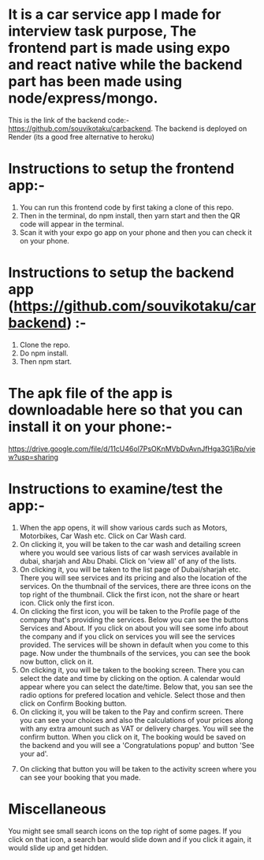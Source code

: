 # It is a car service app I made for interview task purpose, The frontend part is made using expo and react native while the backend part has been made using node/express/mongo.

This is the link of the backend code:-
https://github.com/souvikotaku/carbackend. The backend is deployed on Render (its a good free alternative to heroku)

# Instructions to setup the frontend app:-

1) You can run this frontend code by first taking a clone of this repo. 
2) Then in the terminal, do npm install, then yarn start and then the QR code will appear in the terminal.
3) Scan it with your expo go app on your phone and then you can check it on your phone.

# Instructions to setup the backend app (https://github.com/souvikotaku/carbackend) :-
1) Clone the repo.
2) Do npm install.
3) Then npm start.

# The apk file of the app is downloadable here so that you can install it on your phone:-
https://drive.google.com/file/d/11cU46ol7PsOKnMVbDvAvnJfHga3G1jRp/view?usp=sharing

# Instructions to examine/test the app:-

1. When the app opens, it will show various cards such as Motors, Motorbikes, Car Wash etc. Click on Car Wash card.
2. On clicking it, you will be taken to the car wash and detailing screen where you would see various lists of car wash services available in dubai, sharjah and Abu Dhabi. Click on 'view all' of any of the lists.
3. On clicking it, you will be taken to the list page of Dubai/sharjah etc. There you will see services and its pricing and also the location of the services. On the thumbnail of the services, there are three icons on the top right of the thumbnail. Click the first icon, not the share or heart icon. Click only the first icon.
4. On clicking the first icon, you will be taken to the Profile page of the company that's providing the services. Below you can see the buttons Services and About. If you click on about you will see some info about the company and if you click on services you will see the services provided. The services will be shown in default when you come to this page. Now under the thumbnails of the services, you can see the book now button, click on it.
5. On clicking it, you will be taken to the booking screen. There you can select the date and time by clicking on the option. A calendar would appear where you can select the date/time. Below that, you san see the radio options for prefered location and vehicle. Select those and then click on Confirm Booking button.
6. On clicking it, you will be taken to the Pay and confirm screen. There you can see your choices and also the calculations of your prices along with any extra amount such as VAT or delivery charges. You will see the confirm button. When you click on it, The booking would be saved on the backend and you will see a 'Congratulations popup' and button 'See your ad'.
7) On clicking that button you will be taken to the activity screen where you can see your booking that you made.


# Miscellaneous
You might see small search icons on the top right of some pages. If you click on that icon, a search bar would slide down and if you click it again, it would slide up and get hidden.

